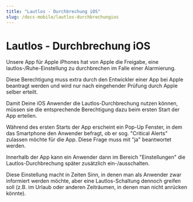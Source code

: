 ```yaml
---
title: "Lautlos - Durchbrechung iOS"
slug: /docs-mobile/lautlos-durchbrechungios
---
```


# Lautlos - Durchbrechung iOS

Unsere App für Apple iPhones hat von Apple die Freigabe, eine lautlos-/Ruhe-Einstellung zu durchbrechen im Falle einer Alarmierung.



Diese Berechtigung muss extra durch den Entwickler einer App bei Apple beantragt werden und wird nur nach eingehender Prüfung durch Apple selber erteilt.



Damit Deine iOS Anwender die Lautlos-Durchbrechung nutzen können, müssen sie die entsprechende Berechtigung dazu beim ersten Start der App erteilen.



Während des ersten Starts der App erscheint ein Pop-Up Fenster, in dem das Smartphone den Anwender befragt, ob er sog. "Critical Alerts" zulassen möchte für die App. Diese Frage muss mit "ja" beantwortet werden.



Innerhalb der App kann ein Anwender dann im Bereich "Einstellungen" die Lautlos-Durchbrechung später zusätzlich ein-/ausschalten.



Diese Einstellung macht in Zeiten Sinn, in denen man als Anwender zwar informiert werden möchte, aber eine Lautlos-Schaltung dennoch greifen soll (z.B. im Urlaub oder anderen Zeiträumen, in denen man nicht anrücken könnte).